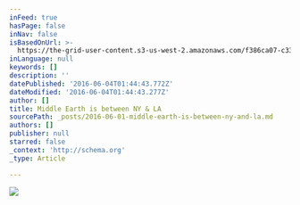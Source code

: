```yaml
---
inFeed: true
hasPage: false
inNav: false
isBasedOnUrl: >-
  https://the-grid-user-content.s3-us-west-2.amazonaws.com/f386ca07-c339-44a8-a8d2-b5c0c85fae73.jpg
inLanguage: null
keywords: []
description: ''
datePublished: '2016-06-04T01:44:43.772Z'
dateModified: '2016-06-04T01:44:43.277Z'
author: []
title: Middle Earth is between NY & LA
sourcePath: _posts/2016-06-01-middle-earth-is-between-ny-and-la.md
authors: []
publisher: null
starred: false
_context: 'http://schema.org'
_type: Article

---
```

![](https://the-grid-user-content.s3-us-west-2.amazonaws.com/f386ca07-c339-44a8-a8d2-b5c0c85fae73.jpg)